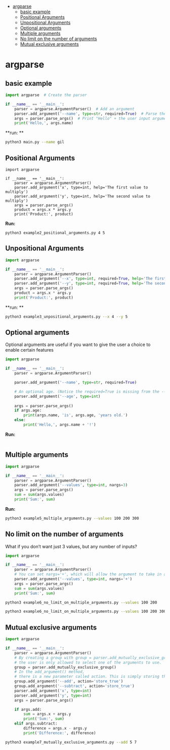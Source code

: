 <!--ts-->
* [argparse](#argparse)
   * [basic example](#basic-example)
   * [Positional Arguments](#positional-arguments)
   * [Unpositional Arguments](#unpositional-arguments)
   * [Optional arguments](#optional-arguments)
   * [Multiple arguments](#multiple-arguments)
   * [No limit on the number of arguments](#no-limit-on-the-number-of-arguments)
   * [Mutual exclusive arguments](#mutual-exclusive-arguments)

<!-- Created by https://github.com/ekalinin/github-markdown-toc -->
<!-- Added by: gil_diy, at: Sat 03 Dec 2022 13:56:11 IST -->

<!--te-->


# argparse

## basic example

```python
import argparse  # Create the parser

if __name__ == '__main__':
    parser = argparse.ArgumentParser()  # Add an argument
    parser.add_argument('--name', type=str, required=True)  # Parse the argument
    args = parser.parse_args()  # Print "Hello" + the user input argument
    print('Hello,', args.name)
```

**run: **
```bash
python3 main.py --name gil
```

## Positional Arguments

```pyhton
import argparse

if __name__ == '__main__':
    parser = argparse.ArgumentParser()
    parser.add_argument('x', type=int, help='The first value to multiply')
    parser.add_argument('y', type=int, help='The second value to multiply')
    args = parser.parse_args()
    product = args.x * args.y
    print('Product:', product)

```

**Run:**

```
python3 example2_positional_arguments.py 4 5
```

## Unpositional Arguments

```python
import argparse

if __name__ == '__main__':
    parser = argparse.ArgumentParser()
    parser.add_argument('--x', type=int, required=True, help='The first value to multiply')
    parser.add_argument('--y', type=int, required=True, help='The second value to multiply')
    args = parser.parse_args()
    product = args.x * args.y
    print('Product:', product)

```

**run: **
```bash
python3 example3_unpositional_arguments.py --x 4 --y 5
```

## Optional arguments

Optional arguments are useful if you want to give the user a choice to enable certain features


```python
import argparse

if __name__ == '__main__':
    parser = argparse.ArgumentParser()

    parser.add_argument('--name', type=str, required=True)

    # An optional age. (Notice the required=True is missing from the --age argument.)
    parser.add_argument('--age', type=int)
    
    args = parser.parse_args()
    if args.age:
        print(args.name, 'is', args.age, 'years old.')
    else:
        print('Hello,', args.name + '!')

```

**Run:**
```

```

## Multiple arguments

```python
import argparse

if __name__ == '__main__':
    parser = argparse.ArgumentParser()
    parser.add_argument('--values', type=int, nargs=3)
    args = parser.parse_args()
    sum = sum(args.values)
    print('Sum:', sum)

```

**Run:**
```bash
python3 example5_multiple_arguments.py --values 100 200 300
```

## No limit on the number of arguments

What if you don’t want just 3 values, but any number of inputs?

```python
import argparse

if __name__ == '__main__':
    parser = argparse.ArgumentParser()
    # You can set nargs='+', which will allow the argument to take in any number of values.
    parser.add_argument('--values', type=int, nargs='+')
    args = parser.parse_args()
    sum = sum(args.values)
    print('Sum:', sum)

```

```bash
python3 example6_no_limit_on_multiple_arguments.py --values 100 200
```

```bash
python3 example6_no_limit_on_multiple_arguments.py --values 100 200 300 400 500
```

## Mutual exclusive arguments

```python
import argparse

if __name__ == '__main__':
    parser = argparse.ArgumentParser()
    # By creating a group with group = parser.add_mutually_exclusive_group(),
    # the user is only allowed to select one of the arguments to use.
    group = parser.add_mutually_exclusive_group()
    # In the add_argument() method,
    # there is a new parameter called action. This is simply storing the default method if the argument is blank.
    group.add_argument('--add', action='store_true')
    group.add_argument('--subtract', action='store_true')
    parser.add_argument('x', type=int)
    parser.add_argument('y', type=int)
    args = parser.parse_args()

    if args.add:
        sum = args.x + args.y
        print('Sum:', sum)
    elif args.subtract:
        difference = args.x - args.y
        print('Difference:', difference)
```

```bash
python3 example7_mutually_exclusive_arguments.py --add 5 7
```